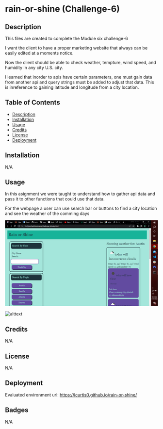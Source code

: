# rain-or-shine (Challenge-6)

## Description

This files are created to complete the Module six challenge-6

I want the client to have a proper marketing website that always can be easily edited at a moments notice.

Now the client should be able to check weather, tempture, wind speed, and humidity in any city U.S. city.

I learned that inorder to apis have certain parameters, one must gain data from another api and query strings must be added to adjust that data. This is inreference to gaining latitude and longitude from a city location.

## Table of Contents 

- [Description](#Decription)
- [Installation](#Installation)
- [Usage](#Usage)
- [Credits](#Credits)
- [License](#License)
- [Deployment](#Deployment)

## Installation

N/A

## Usage

In this asignment we were taught to understand how to gather api data and pass it to other functions that could use that data.

For the webpage a user can use search bar or buttons to find a city location and see the weather of the comming days

![alttext](./assets/images/Screenshot(141).png)

![alttext](./assetsimages/Screenshot(142).png)

## Credits

N/A

## License

N/A

## Deployment

Evaluated environment url: https://lcurtis0.github.io/rain-or-shine/

## Badges

N/A

